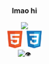 <div align="center">
  <h3>lmao hi</h3>
  <div>
    <img src="https://media.giphy.com/media/2vneOIWerDMAxLimSx/giphy.gif" width="300" />
  </div>
  <div>
    <img src="https://github.com/devicons/devicon/blob/master/icons/html5/html5-original.svg" title="Git" **alt="Git" width="40" height="40"/>
    <img src="https://github.com/devicons/devicon/blob/master/icons/css3/css3-original.svg" title="Git" **alt="Git" width="40" height="40"/>
  </div>
  <div>
    <img src="https://komarev.com/ghpvc/?username=zenxiety&style=flat-square&color=blue&color=555555&style=for-the-badge&label=21" alt="👁"/>
  </div>
<!--   <div>
    <img src="https://media.giphy.com/media/cFxZoKt6dodsh86uN5/giphy.gif" width="300" />
  </div> -->
</div>

<!-- [![Top Langs](https://github-readme-stats.vercel.app/api/top-langs/?username=zenxiety&layout=compact&theme=vision-friendly-dark)](https://github.com/anuraghazra/github-readme-stats) -->
  
<!--
**zenxiety/zenxiety** is a ✨ _special_ ✨ repository because its `README.md` (this file) appears on your GitHub profile.

Here are some ideas to get you started:

- 🔭 I’m currently working on ...
- 🌱 I’m currently learning ...
- 👯 I’m looking to collaborate on ...
- 🤔 I’m looking for help with ...
- 💬 Ask me about ...
- 📫 How to reach me: ...
- 😄 Pronouns: ...
- ⚡ Fun fact: ...
-->
